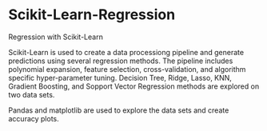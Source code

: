 # Scikit-Learn-Regression
Regression with Scikit-Learn

Scikit-Learn is used to create a data processiong pipeline and generate predictions using several regression methods. The pipeline includes polynomial expansion, feature selection, cross-validation, and algorithm specific hyper-parameter tuning. Decision Tree, Ridge, Lasso, KNN, Gradient Boosting, and Sopport Vector Regression methods are explored on two data sets.

Pandas and matplotlib are used to explore the data sets and create accuracy plots.
